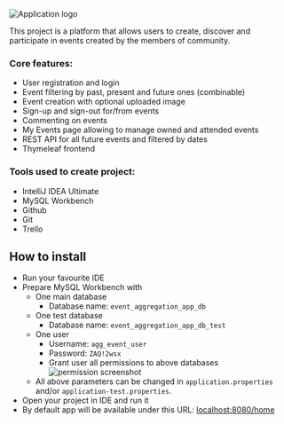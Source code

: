 <picture>
  <source media="(prefers-color-scheme: dark)" srcset="https://i.imgur.com/vp6ZNRK.png">
  <source media="(prefers-color-scheme: light)" srcset="https://i.imgur.com/Lp5HZ3i.png">
  <img alt="Application logo">
</picture>

This project is a platform that allows users to create, discover and participate in events created by the members of community.

### Core features:
- User registration and login
- Event filtering by past, present and future ones (combinable)
- Event creation with optional uploaded image
- Sign-up and sign-out for/from events
- Commenting on events
- My Events page allowing to manage owned and attended events
- REST API for all future events and filtered by dates
- Thymeleaf frontend

### Tools used to create project:
- IntelliJ IDEA Ultimate
- MySQL Workbench
- Github
- Git
- Trello

## How to install
- Run your favourite IDE
- Prepare MySQL Workbench with
  - One main database
    - Database name: `event_aggregation_app_db`
  - One test database
    - Database name: `event_aggregation_app_db_test`
  - One user
    - Username: `agg_event_user`
    - Password: `ZAQ!2wsx`
    - Grant user all permissions to above databases
    ![permission screenshot](https://i.imgur.com/Rqd6ooI.png)
  - All above parameters can be changed in `application.properties` and/or `application-test.properties`. 
- Open your project in IDE and run it
- By default app will be available under this URL: [localhost:8080/home](http://localhost:8080/home)
